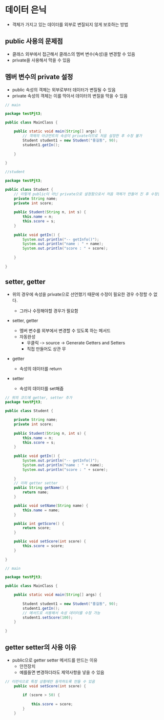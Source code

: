 # 데이터 은닉

- 객체가 가지고 있는 데이터를 외부로 변질되지 않게 보호하는 방법



## public 사용의 문제점

- 클래스 외부에서 접근해서 클래스의 멤버 변수(속성)을 변경할 수 있음
- private을 사용해서 막을 수 있음



## 멤버 변수의 private 설정

- public 속성의 객체는 외부로부터 데이터가 변질될 수 있음
- private 속성의 객체는 이를 막아서 데이터의 변질을 막을 수 있음

```java
// main

package testPjt3;

public class MainClass {

	public static void main(String[] args) {
		// 객체의 아규먼트의 속성이 private이므로 처음 설정한 후 수정 불가
		Student student1 = new Student("홍길동", 90);
		student1.getIn();
		
	}
	
}
```

```java
//student

package testPjt3;

public class Student {
	// 이렇게 public이 아닌 private으로 설정함으로서 처음 객체가 만들어 진 후 수정할 수 없게 막을 수 있음
	private String name;
	private int score;
	
	public Student(String n, int s) {
		this.name = n;
		this.score = s;
	}
	
	public void getIn() {
		System.out.println("-- getInfo()");
		System.out.println("name : " + name);
		System.out.println("score : " + score);
		
	}
	
}

```



## setter, getter

- 위의 경우에 속성을 private으로 선언했기 때문에 수정이 필요한 경우 수정할 수 없다.
  - 그러나 수정해야할 경우가 필요함

- setter, getter
  - 멤버 변수를 외부에서 변경할 수 있도록 하는 메서드
  - 자동완성
    - 우클릭 -> source -> Generate Getters and Setters
    - 직접 만들어도 상관 무
- getter
  - 속성의 데이터를 return
- setter
  - 속성의 데이터를 set해줌

```java
// 위의 코드에 getter, setter 추가
package testPjt3;

public class Student {

	private String name;
	private int score;
	
	public Student(String n, int s) {
		this.name = n;
		this.score = s;
	}
	
	public void getIn() {
		System.out.println("-- getInfo()");
		System.out.println("name : " + name);
		System.out.println("score : " + score);
		
	}
	// 이하 getter setter
	public String getName() {
		return name;
	}

	public void setName(String name) {
		this.name = name;
	}

	public int getScore() {
		return score;
	}

	public void setScore(int score) {
		this.score = score;
	}
	
}

```

```java
// main

package testPjt3;

public class MainClass {

	public static void main(String[] args) {
		
		Student student1 = new Student("홍길동", 90);
		student1.getIn();
		// 메서드로 사용해서 속성 데이터를 수정 가능
		student1.setScore(100);
	}
	
}

```



## getter setter의 사용 이유

- public으로 getter setter 메서드를 만드는 이유
  - 안전장치
  - 예를들면 변경하더라도 제약사항을 넣을 수 있음

```java
// 이런식으로 특정 상황에만 동작하도록 만들 수 있음
	public void setScore(int score) {
		
        if (score > 50) {
            
			this.score = score;				
		}
	}
```

